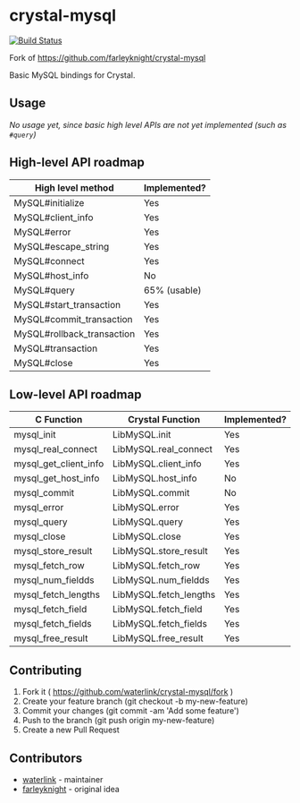 # crystal-mysql

[![Build Status](https://travis-ci.org/waterlink/crystal-mysql.svg?branch=master)](https://travis-ci.org/waterlink/crystal-mysql)

Fork of https://github.com/farleyknight/crystal-mysql

Basic MySQL bindings for Crystal.

## Usage

*No usage yet, since basic high level APIs are not yet implemented (such as `#query`)*

## High-level API roadmap

| High level method          | Implemented? |
|----------------------------|--------------|
| MySQL#initialize           | Yes          |
| MySQL#client_info          | Yes          |
| MySQL#error                | Yes          |
| MySQL#escape_string        | Yes          |
| MySQL#connect              | Yes          |
| MySQL#host_info            | No           |
| MySQL#query                | 65% (usable) |
| MySQL#start_transaction    | Yes          |
| MySQL#commit_transaction   | Yes          |
| MySQL#rollback_transaction | Yes          |
| MySQL#transaction          | Yes          |
| MySQL#close                | Yes          |

## Low-level API roadmap

| C Function            | Crystal Function      | Implemented? |
|-----------------------|-----------------------|--------------|
| mysql_init            | LibMySQL.init         | Yes          |
| mysql_real_connect    | LibMySQL.real_connect | Yes          |
| mysql_get_client_info | LibMySQL.client_info  | Yes          |
| mysql_get_host_info   | LibMySQL.host_info    | No           |
| mysql_commit          | LibMySQL.commit       | No           |
| mysql_error           | LibMySQL.error        | Yes          |
| mysql_query           | LibMySQL.query        | Yes          |
| mysql_close           | LibMySQL.close        | Yes          |
| mysql_store_result    | LibMySQL.store_result | Yes          |
| mysql_fetch_row       | LibMySQL.fetch_row    | Yes          |
| mysql_num_fieldds     | LibMySQL.num_fieldds  | Yes          |
| mysql_fetch_lengths   | LibMySQL.fetch_lengths| Yes          |
| mysql_fetch_field     | LibMySQL.fetch_field  | Yes          |
| mysql_fetch_fields    | LibMySQL.fetch_fields | Yes          |
| mysql_free_result     | LibMySQL.free_result  | Yes          |

## Contributing

1. Fork it ( https://github.com/waterlink/crystal-mysql/fork )
2. Create your feature branch (git checkout -b my-new-feature)
3. Commit your changes (git commit -am 'Add some feature')
4. Push to the branch (git push origin my-new-feature)
5. Create a new Pull Request

## Contributors

- [waterlink](https://github.com/waterlink) - maintainer
- [farleyknight](https://github.com/farleyknight) - original idea
